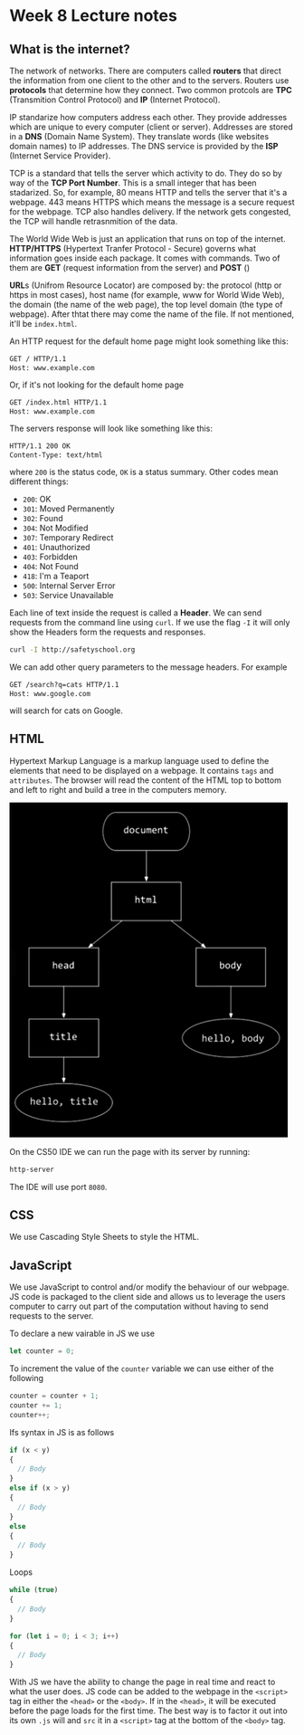 # Week 8 Lecture notes

## What is the internet?

The network of networks. There are computers called **routers** that direct the information from one client to the other and to the servers. Routers use **protocols** that determine how they connect. Two common protcols are **TPC** (Transmition Control Protocol) and **IP** (Internet Protocol).

IP standarize how computers address each other. They provide addresses which are unique to every computer (client or server). Addresses are stored in a **DNS** (Domain Name System). They translate words (like websites domain names) to IP addresses. The DNS service is provided by the **ISP** (Internet Service Provider).

TCP is a standard that tells the server which activity to do. They do so by way of the **TCP Port Number**. This is a small integer that has been stadarized. So, for example, 80 means HTTP and tells the server that it's a webpage. 443 means HTTPS which means the message is a secure request for the webpage. TCP also handles delivery. If the network gets congested, the TCP will handle retrasnmition of the data.

The World Wide Web is just an application that runs on top of the internet. **HTTP/HTTPS** (Hypertext Tranfer Protocol - Secure) governs what information goes inside each package. It comes with commands. Two of them are **GET** (request information from the server) and **POST** ()

**URL**s (Unifrom Resource Locator) are composed by: the protocol (http or https in most cases), host name (for example, www for World Wide Web), the domain (the name of the web page), the top level domain (the type of webpage). After thtat there may come the name of the file. If not mentioned, it'll be `index.html`.

An HTTP request for the default home page might look something like this:

```
GET / HTTP/1.1
Host: www.example.com
```

Or, if it's not looking for the default home page

```
GET /index.html HTTP/1.1
Host: www.example.com
```

The servers response will look like something like this:

```
HTTP/1.1 200 OK
Content-Type: text/html
```

where `200` is the status code, `OK` is a status summary. Other codes mean different things:

- `200`: OK
- `301`: Moved Permanently
- `302`: Found
- `304`: Not Modified
- `307`: Temporary Redirect
- `401`: Unauthorized
- `403`: Forbidden
- `404`: Not Found
- `418`: I'm a Teaport
- `500`: Internal Server Error
- `503`: Service Unavailable

Each line of text inside the request is called a **Header**. We can send requests from the command line using `curl`. If we use the flag `-I` it will only show the Headers form the requests and responses.

``` bash
curl -I http://safetyschool.org
```

We can add other query parameters to the message headers. For example

```
GET /search?q=cats HTTP/1.1
Host: www.google.com
```

will search for cats on Google.

## HTML

Hypertext Markup Language is a markup language used to define the elements that need to be displayed on a webpage. It contains `tags` and `attributes`. The browser will read the content of the HTML top to bottom and left to right and build a tree in the computers memory.

![](doc_structure.png)

On the CS50 IDE we can run the page with its server by running:

``` bash
http-server 
```

The IDE will use port `8080`.

## CSS

We use Cascading Style Sheets to style the HTML.

## JavaScript

We use JavaScript to control and/or modify the behaviour of our webpage. JS code is packaged to the client side and allows us to leverage the users computer to carry out part of the computation without having to send requests to the server.

To declare a new vairable in JS we use

``` js
let counter = 0;
```

To increment the value of the `counter` variable we can use either of the following

``` js
counter = counter + 1;
counter += 1;
counter++;
```

Ifs syntax in JS is as follows

``` js
if (x < y)
{
  // Body
}
else if (x > y)
{
  // Body
}
else
{
  // Body
}
```

Loops

``` js
while (true)
{
  // Body
}
```

``` js
for (let i = 0; i < 3; i++)
{
  // Body
}
```

With JS we have the ability to change the page in real time and react to what the user does. JS code can be added to the webpage in the `<script>` tag in either the `<head>` or the `<body>`. If in the `<head>`, it will be executed before the page loads for the first time. The best way is to factor it out into its own `.js` will and `src` it in a `<script>` tag at the bottom of the `<body>` tag.
